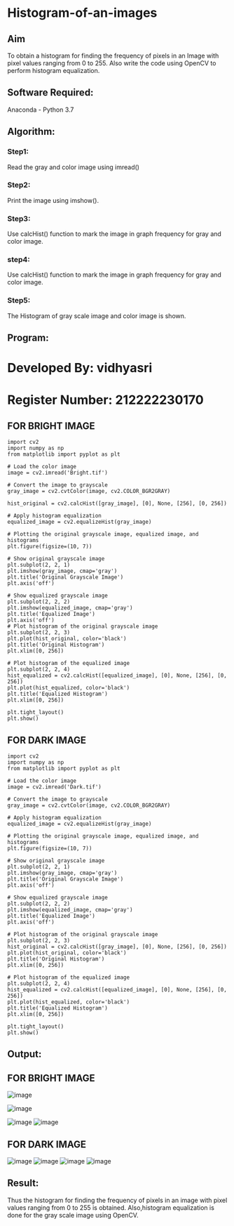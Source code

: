 # Histogram-of-an-images
## Aim
To obtain a histogram for finding the frequency of pixels in an Image with pixel values ranging from 0 to 255. Also write the code using OpenCV to perform histogram equalization.

## Software Required:
Anaconda - Python 3.7

## Algorithm:
### Step1:
Read the gray and color image using imread()

### Step2:
Print the image using imshow().



### Step3:
Use calcHist() function to mark the image in graph frequency for gray and color image.

### step4:
Use calcHist() function to mark the image in graph frequency for gray and color image.

### Step5:
The Histogram of gray scale image and color image is shown.


## Program:

# Developed By: vidhyasri
# Register Number: 212222230170
## FOR BRIGHT IMAGE
```
import cv2
import numpy as np
from matplotlib import pyplot as plt

# Load the color image
image = cv2.imread('Bright.tif')

# Convert the image to grayscale
gray_image = cv2.cvtColor(image, cv2.COLOR_BGR2GRAY)

hist_original = cv2.calcHist([gray_image], [0], None, [256], [0, 256])

# Apply histogram equalization
equalized_image = cv2.equalizeHist(gray_image)

# Plotting the original grayscale image, equalized image, and histograms
plt.figure(figsize=(10, 7))

# Show original grayscale image
plt.subplot(2, 2, 1)
plt.imshow(gray_image, cmap='gray')
plt.title('Original Grayscale Image')
plt.axis('off')

# Show equalized grayscale image
plt.subplot(2, 2, 2)
plt.imshow(equalized_image, cmap='gray')
plt.title('Equalized Image')
plt.axis('off')
# Plot histogram of the original grayscale image
plt.subplot(2, 2, 3)
plt.plot(hist_original, color='black')
plt.title('Original Histogram')
plt.xlim([0, 256])

# Plot histogram of the equalized image
plt.subplot(2, 2, 4)
hist_equalized = cv2.calcHist([equalized_image], [0], None, [256], [0, 256])
plt.plot(hist_equalized, color='black')
plt.title('Equalized Histogram')
plt.xlim([0, 256])

plt.tight_layout()
plt.show()
```
## FOR DARK IMAGE
```
import cv2
import numpy as np
from matplotlib import pyplot as plt

# Load the color image
image = cv2.imread('Dark.tif')

# Convert the image to grayscale
gray_image = cv2.cvtColor(image, cv2.COLOR_BGR2GRAY)

# Apply histogram equalization
equalized_image = cv2.equalizeHist(gray_image)

# Plotting the original grayscale image, equalized image, and histograms
plt.figure(figsize=(10, 7))

# Show original grayscale image
plt.subplot(2, 2, 1)
plt.imshow(gray_image, cmap='gray')
plt.title('Original Grayscale Image')
plt.axis('off')

# Show equalized grayscale image
plt.subplot(2, 2, 2)
plt.imshow(equalized_image, cmap='gray')
plt.title('Equalized Image')
plt.axis('off')

# Plot histogram of the original grayscale image
plt.subplot(2, 2, 3)
hist_original = cv2.calcHist([gray_image], [0], None, [256], [0, 256])
plt.plot(hist_original, color='black')
plt.title('Original Histogram')
plt.xlim([0, 256])

# Plot histogram of the equalized image
plt.subplot(2, 2, 4)
hist_equalized = cv2.calcHist([equalized_image], [0], None, [256], [0, 256])
plt.plot(hist_equalized, color='black')
plt.title('Equalized Histogram')
plt.xlim([0, 256])

plt.tight_layout()
plt.show()
```

## Output:
## FOR BRIGHT IMAGE
![image](https://github.com/user-attachments/assets/1a3b74c0-d727-477a-8883-129bae10b656)

![image](https://github.com/user-attachments/assets/b666eac5-12a9-4290-b703-6b94c3a5b13c)

![image](https://github.com/user-attachments/assets/cc2b3127-9f28-4754-b06f-27e5c00af13c)
![image](https://github.com/user-attachments/assets/b0b8dfd9-2f9e-409d-bfb3-b79c5e0a0895)

## FOR DARK IMAGE
![image](https://github.com/user-attachments/assets/30826378-8534-4399-819a-9e18e7263c4e)
![image](https://github.com/user-attachments/assets/7160a7f0-2f30-478f-8ad0-9ef37e93ff3e)
![image](https://github.com/user-attachments/assets/fe98cc72-cff5-491e-a93b-dda937e5728a)
![image](https://github.com/user-attachments/assets/85a0055c-2ae7-4aea-bf33-ba9cf127a7c6)




## Result: 
Thus the histogram for finding the frequency of pixels in an image with pixel values ranging from 0 to 255 is obtained. Also,histogram equalization is done for the gray scale image using OpenCV.

